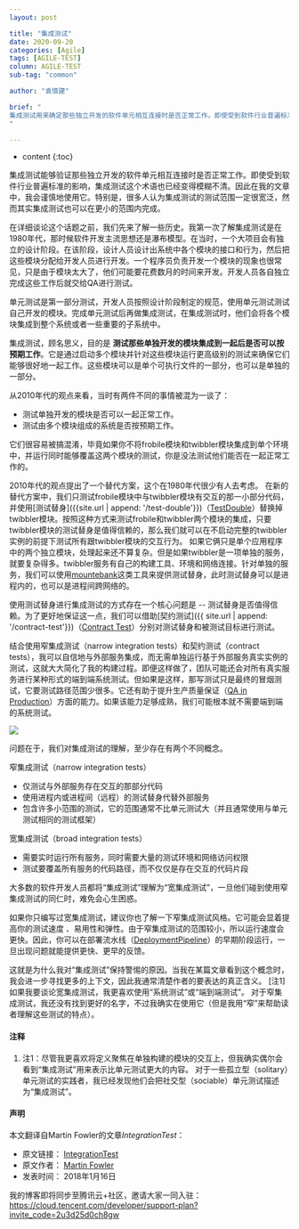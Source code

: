```yaml
---
layout: post

title: "集成测试"
date: 2020-09-20
categories: [Agile]
tags: [AGILE-TEST]
column: AGILE-TEST
sub-tag: "common"

author: "袁慎建"

brief: "
集成测试用来确定那些独立开发的软件单元相互连接时是否正常工作。即使受到软件行业普遍标准的影响，集成测试这个术语也已经变得模糊不清。因此在我的文章中，我会谨慎地使用它。特别是，很多人认为集成测试的测试范围一定很宽泛，然而其实集成测试也可以在更小的范围内完成。
"

---
```


* content
{:toc}



集成测试能够验证那些独立开发的软件单元相互连接时是否正常工作。即使受到软件行业普遍标准的影响，集成测试这个术语也已经变得模糊不清。因此在我的文章中，我会谨慎地使用它。特别是，很多人认为集成测试的测试范围一定很宽泛，然而其实集成测试也可以在更小的范围内完成。

在详细谈论这个话题之前，我们先来了解一些历史。我第一次了解集成测试是在1980年代，那时候软件开发主流思想还是瀑布模型。在当时，一个大项目会有独立的设计阶段。在该阶段，设计人员设计出系统中各个模块的接口和行为，然后把这些模块分配给开发人员进行开发。一个程序员负责开发一个模块的现象也很常见，只是由于模块太大了，他们可能要花费数月的时间来开发。开发人员各自独立完成这些工作后就交给QA进行测试。


单元测试是第一部分测试，开发人员按照设计阶段制定的规范，使用单元测试测试自己开发的模块。完成单元测试后再做集成测试，在集成测试时，他们会将各个模块集成到整个系统或者一些重要的子系统中。


集成测试，顾名思义，目的是 **测试那些单独开发的模块集成到一起后是否可以按预期工作**。它是通过启动多个模块并针对这些模块运行更高级别的测试来确保它们能够很好地一起工作。这些模块可以是单个可执行文件的一部分，也可以是单独的一部分。

从2010年代的观点来看，当时有两件不同的事情被混为一谈了：

- 测试单独开发的模块是否可以一起正常工作。
- 测试由多个模块组成的系统是否按预期工作。

它们很容易被搞混淆，毕竟如果你不将frobile模块和twibbler模块集成到单个环境中，并运行同时能够覆盖这两个模块的测试，你是没法测试他们能否在一起正常工作的。


2010年代的观点提出了一个替代方案，这个在1980年代很少有人去考虑。 在新的替代方案中，我们只测试frobile模块中与twibbler模块有交互的那一小部分代码，并使用[测试替身]({{site.url | append: '/test-double'}})（[TestDouble](https://martinfowler.com/bliki/TestDouble.html)）替换掉twibbler模块。按照这种方式来测试frobile和twibbler两个模块的集成，只要twibbler模块的测试替身是值得信赖的，那么我们就可以在不启动完整的twibbler实例的前提下测试所有跟twibbler模块的交互行为。 如果它俩只是单个应用程序中的两个独立模块，处理起来还不算复杂。但是如果twibbler是一项单独的服务，就要复杂得多。twibbler服务有自己的构建工具、环境和网络连接。针对单独的服务，我们可以使用[mountebank](http://www.mbtest.org/)这类工具来提供测试替身，此时测试替身可以是进程内的，也可以是进程间跨网络的。


使用测试替身进行集成测试的方式存在一个核心问题是 -- 测试替身是否值得信赖。为了更好地保证这一点，我们可以借助[契约测试]({{ site.url | append: '/contract-test'}})（[Contract Test](https://martinfowler.com/bliki/ContractTest.html)）分别对测试替身和被测试目标进行测试。


结合使用窄集成测试（narrow integration tests）和契约测试（contract tests），我可以自信地与外部服务集成，而无需单独运行基于外部服务真实实例的测试，这就大大简化了我的构建过程。即便这样做了，团队可能还会对所有真实服务进行某种形式的端到端系统测试。但如果是这样，那写测试只是最终的冒烟测试，它要测试路径范围少很多。它还有助于提升生产质量保证（[QA in Production](https://martinfowler.com/articles/qa-in-production.html)）方面的能力。如果该能力足够成熟，我们可能根本就不需要端到端的系统测试。

![](https://martinfowler.com/bliki/images/integrationTesting/sketch.png)


问题在于，我们对集成测试的理解，至少存在有两个不同概念。

窄集成测试（narrow integration tests）

- 仅测试与外部服务存在交互的那部分代码
- 使用进程内或进程间（远程）的测试替身代替外部服务
- 包含许多小范围的测试，它的范围通常不比单元测试大（并且通常使用与单元测试相同的测试框架）


宽集成测试（broad integration tests）

- 需要实时运行所有服务，同时需要大量的测试环境和网络访问权限
- 测试要覆盖所有服务的代码路径，而不仅仅是存在交互的代码片段

大多数的软件开发人员都将“集成测试”理解为“宽集成测试”，一旦他们碰到使用窄集成测试的同仁时，难免会心生困惑。

如果你只编写过宽集成测试，建议你也了解一下窄集成测试风格。它可能会显着提高你的测试速度
、易用性和弹性。由于窄集成测试的范围较小，所以运行速度会更快。因此，你可以在部署流水线（[DeploymentPipeline](https://martinfowler.com/bliki/DeploymentPipeline.html)）的早期阶段运行，一旦出现问题就能提供更快、更早的反馈。


这就是为什么我对“集成测试”保持警惕的原因。当我在某篇文章看到这个概念时，我会进一步寻找更多的上下文，因此我通常清楚作者的要表达的真正含义。 [注1]如果我要谈论宽集成测试，我更喜欢使用“系统测试”或“端到端测试”。 对于窄集成测试，我还没有找到更好的名字，不过我确实在使用它（但是我用“窄”来帮助读者理解这些测试的特点）。



#### 注释
1. 注1：尽管我更喜欢将定义聚焦在单独构建的模块的交互上，但我确实偶尔会看到“集成测试”用来表示比单元测试更大的内容。 对于一些孤立型（solitary）单元测试的实践者，我已经发现他们会把社交型（sociable）单元测试描述为“集成测试”。


#### 声明
本文翻译自Martin Fowler的文章*IntegrationTest*：

- 原文链接： [IntegrationTest](https://martinfowler.com/bliki/IntegrationTest.html)
- 原文作者： [Martin Fowler](https://martinfowler.com/)
- 发表时间： 2018年1月16日


我的博客即将同步至腾讯云+社区，邀请大家一同入驻：https://cloud.tencent.com/developer/support-plan?invite_code=2u3d25d0ch8gw
